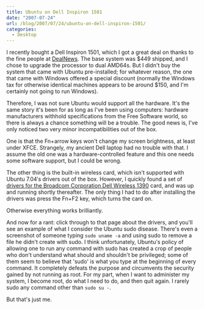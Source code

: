 ```yaml
---
title: Ubuntu on Dell Inspiron 1501
date: "2007-07-24"
url: /blog/2007/07/24/ubuntu-on-dell-inspiron-1501/
categories:
  - Desktop
---
```

I recently bought a Dell Inspiron 1501, which I got a great deal on thanks to the fine people at [DealNews][1]. The base system was $449 shipped, and I chose to upgrade the processor to dual AMD64s. But I didn't buy the system that came with Ubuntu pre-installed; for whatever reason, the one that came with Windows offered a special discount (normally the Windows tax for otherwise identical machines appears to be around $150, and I'm certainly not going to run Windows).

Therefore, I was not sure Ubuntu would support all the hardware. It's the same story it's been for as long as I've been using computers: hardware manufacturers withhold specifications from the Free Software world, so there is always a chance something will be a trouble. The good news is, I've only noticed two very minor incompatibilities out of the box.

One is that the Fn+arrow keys won't change my screen brightness, at least under XFCE. Strangely, my ancient Dell laptop had no trouble with that. I assume the old one was a hardware-controlled feature and this one needs some software support, but I could be wrong.

The other thing is the built-in wireless card, which isn't supported with Ubuntu 7.04&#8242;s drivers out of the box. However, I quickly found a set of [drivers for the Broadcom Corporation Dell Wireless 1390][2] card, and was up and running shortly thereafter. The only thing I had to do after installing the drivers was press the Fn+F2 key, which turns the card on.

Otherwise everything works brilliantly.

And now for a rant: click through to that page about the drivers, and you'll see an example of what I consider the Ubuntu sudo disease. There's even a screenshot of someone typing `sudo uname -a` and using sudo to remove a file he didn't create with sudo. I think unfortunately, Ubuntu's policy of allowing one to run any command with sudo has created a crop of people who don't understand what should and shouldn't be privileged; some of them seem to believe that 'sudo' is what you type at the beginning of every command. It completely defeats the purpose and circumvents the security gained by not running as root. For my part, when I want to administer my system, I become root, do what I need to do, and then quit again. I rarely sudo any command other than `sudo su -`.

But that's just me.

 [1]: http://www.dealnews.com/
 [2]: http://www.linux-geek.org/index.php/2007/04/22/dell-1390-native-linux-driver-how-to-updated

